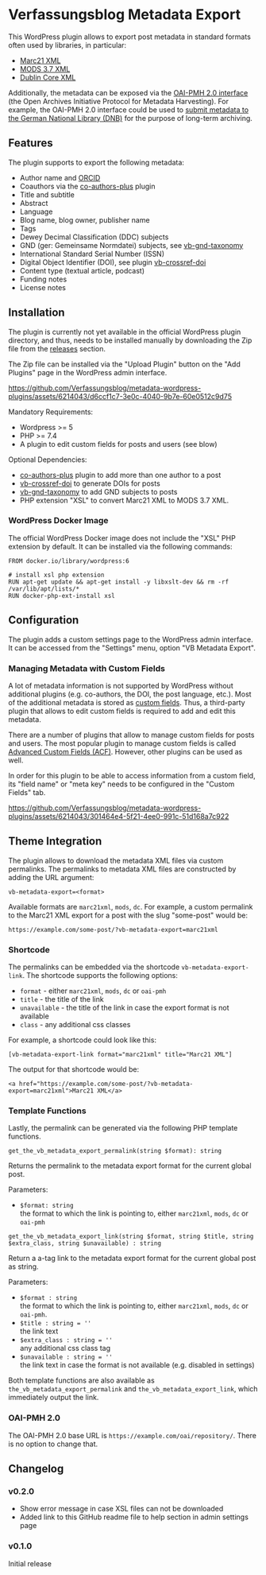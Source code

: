 # Verfassungsblog Metadata Export

This WordPress plugin allows to export post metadata in standard formats often used by libraries, in particular:

- [Marc21 XML](http://www.loc.gov/standards/marcxml/)
- [MODS 3.7 XML](https://www.loc.gov/standards/mods/)
- [Dublin Core XML](https://www.dublincore.org/schemas/xmls/)

Additionally, the metadata can be exposed via the [OAI-PMH 2.0 interface](https://www.openarchives.org/pmh/) (the Open Archives Initiative Protocol for Metadata Harvesting). For example, the OAI-PMH 2.0 interface could be used to [submit metadata to the German National Library (DNB)](https://www.dnb.de/DE/Professionell/Sammeln/Unkoerperliche_Medienwerke/unkoerperliche_medienwerke_node.html) for the purpose of long-term archiving.

## Features

The plugin supports to export the following metadata:

- Author name and [ORCID](https://orcid.org)
- Coauthors via the [co-authors-plus](https://de.wordpress.org/plugins/co-authors-plus/) plugin
- Title and subtitle
- Abstract
- Language
- Blog name, blog owner, publisher name
- Tags
- Dewey Decimal Classification (DDC) subjects
- GND (ger: Gemeinsame Normdatei) subjects, see [vb-gnd-taxonomy](https://github.com/Verfassungsblog/metadata-wordpress-plugins/tree/main/code/packages/vb-gnd-taxonomy)
- International Standard Serial Number (ISSN)
- Digital Object Identifier (DOI), see plugin
[vb-crossref-doi](https://github.com/Verfassungsblog/metadata-wordpress-plugins/tree/main/code/packages/vb-crossref-doi)
- Content type (textual article, podcast)
- Funding notes
- License notes

## Installation

The plugin is currently not yet available in the official WordPress plugin directory, and thus, needs to be installed manually by downloading the Zip file from the [releases](https://github.com/Verfassungsblog/metadata-wordpress-plugins/releases) section.

The Zip file can be installed via the "Upload Plugin" button on the "Add Plugins" page in the WordPress admin interface.

https://github.com/Verfassungsblog/metadata-wordpress-plugins/assets/6214043/d6ccf1c7-3e0c-4040-9b7e-60e0512c9d75

Mandatory Requirements:
- Wordpress >= 5
- PHP >= 7.4
- A plugin to edit custom fields for posts and users (see blow)

Optional Dependencies:
- [co-authors-plus](https://de.wordpress.org/plugins/co-authors-plus/) plugin to add more than one author to a post
- [vb-crossref-doi](https://github.com/Verfassungsblog/metadata-wordpress-plugins/tree/main/code/packages/vb-crossref-doi) to generate DOIs for posts
- [vb-gnd-taxonomy](https://github.com/Verfassungsblog/metadata-wordpress-plugins/tree/main/code/packages/vb-gnd-taxonomy) to add GND subjects to posts
- PHP extension "XSL" to convert Marc21 XML to MODS 3.7 XML.


### WordPress Docker Image

The official WordPress Docker image does not include the "XSL" PHP extension by default. It can be installed via the following commands:

```Docker
FROM docker.io/library/wordpress:6

# install xsl php extension
RUN apt-get update && apt-get install -y libxslt-dev && rm -rf /var/lib/apt/lists/*
RUN docker-php-ext-install xsl
```



## Configuration

The plugin adds a custom settings page to the WordPress admin interface. It can be accessed from the "Settings" menu, option "VB Metadata Export".

### Managing Metadata with Custom Fields

A lot of metadata information is not supported by WordPress without additional plugins (e.g. co-authors, the DOI, the post language, etc.). Most of the additional metadata is stored as [custom fields](https://wordpress.org/documentation/article/assign-custom-fields/). Thus, a third-party plugin that allows to edit custom fields is required to add and edit this metadata.

There are a number of plugins that allow to manage custom fields for posts and users. The most popular plugin to manage custom fields is called [Advanced Custom Fields (ACF)](https://wordpress.org/plugins/advanced-custom-fields/). However, other plugins can be used as well.

In order for this plugin to be able to access information from a custom field, its "field name" or "meta key" needs to be configured in the "Custom Fields" tab.

https://github.com/Verfassungsblog/metadata-wordpress-plugins/assets/6214043/301464e4-5f21-4ee0-991c-51d168a7c922

## Theme Integration

The plugin allows to download the metadata XML files via custom permalinks. The permalinks to metadata XML files are constructed by adding the URL argument:

`vb-metadata-export=<format>`

Available formats are `marc21xml`, `mods`, `dc`. For example, a custom permalink to the Marc21 XML export for a post with the slug "some-post" would be:

`https://example.com/some-post/?vb-metadata-export=marc21xml`

### Shortcode

The permalinks can be embedded via the shortcode `vb-metadata-export-link`. The shortcode supports the following options:

- `format` - either `marc21xml`, `mods`, `dc` or `oai-pmh`
- `title` - the title of the link
- `unavailable` - the title of the link in case the export format is not available
- `class` - any additional css classes

For example, a shortcode could look like this:

```
[vb-metadata-export-link format="marc21xml" title="Marc21 XML"]
```

The output for that shortcode would be:

```
<a href="https://example.com/some-post/?vb-metadata-export=marc21xml">Marc21 XML</a>
```

### Template Functions

Lastly, the permalink can be generated via the following PHP template functions.

`get_the_vb_metadata_export_permalink(string $format): string`

Returns the permalink to the metadata export format for the current global post.

Parameters:
- `$format: string` \
  the format to which the link is pointing to, either `marc21xml`, `mods`, `dc` or `oai-pmh`

`get_the_vb_metadata_export_link(string $format, string $title, string $extra_class, string $unavailable) : string`

Return a a-tag link to the metadata export format for the current global post as string.

Parameters:
- `$format : string` \
  the format to which the link is pointing to, either `marc21xml`, `mods`, `dc` or `oai-pmh`.
- `$title : string = ''` \
   the link text
- `$extra_class : string = ''` \
   any additional css class tag
- `$unavailable : string = ''` \
  the link text in case the format is not available (e.g. disabled in settings)

Both template functions are also available as `the_vb_metadata_export_permalink` and `the_vb_metadata_export_link`, which immediately output the link.

### OAI-PMH 2.0

The OAI-PMH 2.0 base URL is `https://example.com/oai/repository/`. There is no option to change that.

## Changelog

### v0.2.0

- Show error message in case XSL files can not be downloaded
- Added link to this GitHub readme file to help section in admin settings page

### v0.1.0

Initial release
